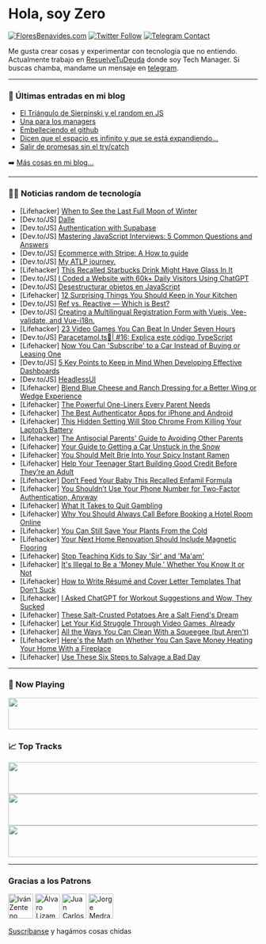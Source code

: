 # Hola, soy Zero

[![FloresBenavides.com](https://img.shields.io/website?down_message=oops&label=MiBlog&style=for-the-badge&up_message=online&url=https%3A%2F%2Ffloresbenavides.com)](https://floresbenavides.com) [![Twitter Follow](https://img.shields.io/twitter/follow/ZeroDragon?color=%231DA1F2&label=Follow&logo=twitter&logoColor=ffffff&style=for-the-badge)](https://twitter.com/zerodragon) [![Telegram Contact](https://img.shields.io/badge/escr%C3%ADbeme-ZeroDragon-%2326A5E4?style=for-the-badge&logo=telegram)](https://t.me/zerodragon)

Me gusta crear cosas y experimentar con tecnología que no entiendo.
Actualmente trabajo en [ResuelveTuDeuda](http://github.com/resuelve) donde soy Tech Manager.
Si buscas chamba, mandame un mensaje en [telegram](https://t.me/zerodragon).

---

### 📕 Últimas entradas en mi blog
<!-- BLOG-POST-LIST:START -->
- [El Triángulo de Sierpinski y el random en JS](https://floresbenavides.com/el-triangulo-de-sierpinski-y-el-random-en-js/)
- [Una para los managers](https://floresbenavides.com/una-para-los-managers/)
- [Embelleciendo el github](https://floresbenavides.com/embelleciendo-el-github/)
- [Dicen que el espacio es infinito y que se está expandiendo…](https://floresbenavides.com/dicen-que-el-espacio-es-infinito-y-que-se-esta-expandiendo/)
- [Salir de promesas sin el try/catch](https://floresbenavides.com/salir-de-promesas-sin-el-try-catch/)
<!-- BLOG-POST-LIST:END -->

➡️ [Más cosas en mi blog...](https://floresbenavides.com)

---

### 👨‍💻 Noticias random de tecnología
<!-- TECH-POSTS:START -->
- [Lifehacker] [When to See the Last Full Moon of Winter](https://lifehacker.com/when-to-see-the-last-full-moon-of-winter-1850143416)
- [Dev.to/JS] [Dalle](https://dev.to/megdiv/dalle-14ca)
- [Dev.to/JS] [Authentication with Supabase](https://dev.to/guillaumeduhan/authentication-with-supabase-3i71)
- [Dev.to/JS] [Mastering JavaScript Interviews: 5 Common Questions and Answers](https://dev.to/kosoko_daniel/mastering-javascript-interviews-5-common-questions-and-answers-10hc)
- [Dev.to/JS] [Ecommerce with Stripe: A How to guide](https://dev.to/justinakingsley/ecommerce-with-stripe-a-how-to-guide-68g)
- [Dev.to/JS] [My ATLP journey.](https://dev.to/rukundokevin/my-atlp-journey-58o7)
- [Lifehacker] [This Recalled Starbucks Drink Might Have Glass In It](https://lifehacker.com/this-recalled-starbucks-drink-might-have-glass-in-it-1850142368)
- [Dev.to/JS] [I Coded a Website with 60k+ Daily Visitors Using ChatGPT](https://dev.to/alaster/i-coded-a-website-with-60k-daily-visitors-using-chatgpt-dmh)
- [Dev.to/JS] [Desestructurar objetos en JavaScript](https://dev.to/asjordi/desestructurar-objetos-en-javascript-22h4)
- [Lifehacker] [12 Surprising Things You Should Keep in Your Kitchen](https://lifehacker.com/12-surprising-things-you-should-keep-in-your-kitchen-1850142898)
- [Dev.to/JS] [Ref vs. Reactive — Which is Best?](https://dev.to/michaelthiessen/ref-vs-reactive-which-is-best-1ik4)
- [Dev.to/JS] [Creating a Multilingual Registration Form with Vuejs, Vee-validate, and Vue-i18n.](https://dev.to/andrewzach/creating-a-multilingual-registration-form-with-vuejs-vee-validate-and-vue-i18n-c07)
- [Lifehacker] [23 Video Games You Can Beat In Under Seven Hours](https://lifehacker.com/23-video-games-you-can-beat-in-under-seven-hours-1850142322)
- [Dev.to/JS] [Paracetamol.ts💊| #16: Explica este código TypeScript](https://dev.to/duxtech/paracetamolts-16-explica-este-codigo-typescript-bpj)
- [Lifehacker] [Now You Can &#39;Subscribe&#39; to a Car Instead of Buying or Leasing One](https://lifehacker.com/now-you-can-subscribe-to-a-car-instead-of-buying-or-lea-1850141985)
- [Dev.to/JS] [5 Key Points to Keep in Mind When Developing Effective Dashboards](https://dev.to/omerwow/5-key-points-to-keep-in-mind-when-developing-effective-dashboards-1oh2)
- [Dev.to/JS] [HeadlessUI](https://dev.to/ariellun/headlessui-a-comprehensive-guide-to-building-accessible-and-customizable-ui-components-4l08)
- [Lifehacker] [Blend Blue Cheese and Ranch Dressing for a Better Wing or Wedge Experience](https://lifehacker.com/blend-blue-cheese-and-ranch-dressing-for-a-better-wing-1850141836)
- [Lifehacker] [The Powerful One-Liners Every Parent Needs](https://lifehacker.com/the-powerful-one-liners-every-parent-needs-1850141320)
- [Lifehacker] [The Best Authenticator Apps for iPhone and Android](https://lifehacker.com/the-best-authenticator-apps-for-iphone-and-android-1850140802)
- [Lifehacker] [This Hidden Setting Will Stop Chrome From Killing Your Laptop’s Battery](https://lifehacker.com/this-hidden-setting-will-stop-chrome-from-killing-your-1850141127)
- [Lifehacker] [The Antisocial Parents&#39; Guide to Avoiding Other Parents](https://lifehacker.com/the-antisocial-parents-guide-to-avoiding-other-parents-1850141488)
- [Lifehacker] [Your Guide to Getting a Car Unstuck in the Snow](https://lifehacker.com/your-guide-to-getting-a-car-unstuck-in-the-snow-1850141388)
- [Lifehacker] [You Should Melt Brie Into Your Spicy Instant Ramen](https://lifehacker.com/you-should-melt-brie-into-your-spicy-instant-ramen-1850141210)
- [Lifehacker] [Help Your Teenager Start Building Good Credit Before They’re an Adult](https://lifehacker.com/help-your-teenager-start-building-good-credit-before-th-1850139758)
- [Lifehacker] [Don’t Feed Your Baby This Recalled Enfamil Formula](https://lifehacker.com/don-t-feed-your-baby-this-recalled-enfamil-formula-1850140598)
- [Lifehacker] [You Shouldn’t Use Your Phone Number for Two-Factor Authentication, Anyway](https://lifehacker.com/you-shouldn-t-use-your-phone-number-for-two-factor-auth-1850139776)
- [Lifehacker] [What It Takes to Quit Gambling](https://lifehacker.com/what-it-takes-to-quit-gambling-1850140295)
- [Lifehacker] [Why You Should Always Call Before Booking a Hotel Room Online](https://lifehacker.com/why-you-should-always-call-before-booking-a-hotel-room-1850134869)
- [Lifehacker] [You Can Still Save Your Plants From the Cold](https://lifehacker.com/you-can-still-save-your-plants-from-the-cold-1850135454)
- [Lifehacker] [Your Next Home Renovation Should Include Magnetic Flooring](https://lifehacker.com/your-next-home-renovation-should-include-magnetic-floor-1850135502)
- [Lifehacker] [Stop Teaching Kids to Say &#39;Sir&#39; and &#39;Ma&#39;am&#39;](https://lifehacker.com/stop-teaching-kids-to-say-sir-and-maam-1850130701)
- [Lifehacker] [It&#39;s Illegal to Be a &#39;Money Mule,&#39; Whether You Know It or Not](https://lifehacker.com/its-illegal-to-be-a-money-mule-whether-you-know-it-or-1850130680)
- [Lifehacker] [How to Write Résumé and Cover Letter Templates That Don’t Suck](https://lifehacker.com/how-to-write-resume-and-cover-letter-templates-that-don-1850136829)
- [Lifehacker] [I Asked ChatGPT for Workout Suggestions and Wow, They Sucked](https://lifehacker.com/i-asked-chatgpt-for-workout-suggestions-and-wow-they-s-1850123377)
- [Lifehacker] [These Salt-Crusted Potatoes Are a Salt Fiend&#39;s Dream](https://lifehacker.com/these-salt-crusted-potatoes-are-a-salt-fiends-dream-1850138338)
- [Lifehacker] [Let Your Kid Struggle Through Video Games, Already](https://lifehacker.com/let-your-kid-struggle-through-video-games-already-1850128116)
- [Lifehacker] [All the Ways You Can Clean With a Squeegee &lpar;but Aren&#39;t&rpar;](https://lifehacker.com/all-the-ways-you-can-clean-with-a-squeegee-but-arent-1850129454)
- [Lifehacker] [Here&#39;s the Math on Whether You Can Save Money Heating Your Home With a Fireplace](https://lifehacker.com/heres-the-math-on-whether-you-can-save-money-heating-yo-1850136827)
- [Lifehacker] [Use These Six Steps to Salvage a Bad Day](https://lifehacker.com/use-these-six-steps-to-salvage-a-bad-day-1850134915)<!-- TECH-POSTS:END -->

---

### 🎵 Now Playing
<a href="https://spotify-now-playing-dun.vercel.app/now-playing?open"><img src="https://spotify-now-playing-dun.vercel.app/now-playing" width="540" height="64"></a>

### 📈 Top Tracks
<a href="https://spotify-now-playing-dun.vercel.app/top-tracks?i=1&open"><img src="https://spotify-now-playing-dun.vercel.app/top-tracks?i=1" width="540" height="64"></a>
<a href="https://spotify-now-playing-dun.vercel.app/top-tracks?i=2&open"><img src="https://spotify-now-playing-dun.vercel.app/top-tracks?i=2" width="540" height="64"></a>
<a href="https://spotify-now-playing-dun.vercel.app/top-tracks?i=3&open"><img src="https://spotify-now-playing-dun.vercel.app/top-tracks?i=3" width="540" height="64"></a>

---

### Gracias a los Patrons
[<img src="https://avatars.githubusercontent.com/u/243380?v=4" alt="Iván Zenteno" width="50px">](https://github.com/k001) [<img src="https://avatars.githubusercontent.com/u/19955639?v=4" alt="Álvaro Lizama" width="50px">](https://github.com/alvarolizama) [<img src="https://avatars.githubusercontent.com/u/2718753?v=4" alt="Juan Carlos Ruiz" width="50px">](https://github.com/JuanCrg90) [<img src="https://avatars.githubusercontent.com/u/37025?v=4" alt="Jorge Medrano" width="50px">](https://github.com/h1pp1e) 

[Suscríbanse](https://www.patreon.com/zerodragon) y hagámos cosas chidas

